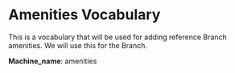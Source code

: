 # Amenities Vocabulary
This is a vocabulary that will be used for adding reference Branch amenities. We will use this for the Branch.

**Machine_name**: amenities
